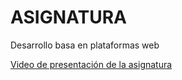 # ASIGNATURA

Desarrollo basa en plataformas web

[Video de presentación de la asignatura](https://www.youtube.com/watch?v=lxWeWA9COJY)


